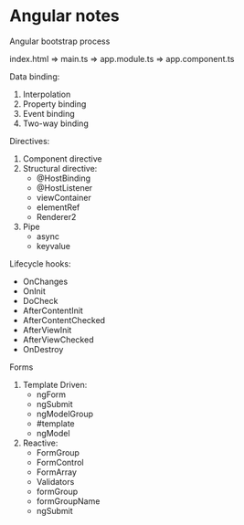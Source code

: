 # Angular notes

Angular bootstrap process

index.html => main.ts => app.module.ts => app.component.ts

Data binding:

1. Interpolation
2. Property binding
3. Event binding
4. Two-way binding

Directives:

1. Component directive
2. Structural directive:
   - @HostBinding
   - @HostListener
   - viewContainer
   - elementRef
   - Renderer2
3. Pipe
   - async
   - keyvalue

Lifecycle hooks:
   - OnChanges
   - OnInit
   - DoCheck
   - AfterContentInit
   - AfterContentChecked
   - AfterViewInit
   - AfterViewChecked
   - OnDestroy

Forms
   1. Template Driven:
      - ngForm
      - ngSubmit
      - ngModelGroup
      - #template
      - ngModel
   2. Reactive:
        - FormGroup
        - FormControl
        - FormArray
        - Validators
        - formGroup
        - formGroupName
        - ngSubmit
    